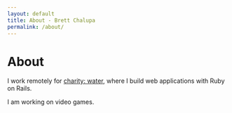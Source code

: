 ```yaml
---
layout: default
title: About - Brett Chalupa
permalink: /about/
---
```


# About

I work remotely for [charity: water](http://charitywater.org), where I
build web applications with Ruby on Rails.

I am working on video games.
